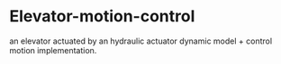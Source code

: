 # Elevator-motion-control

an elevator actuated by an hydraulic actuator dynamic model + control motion implementation.
